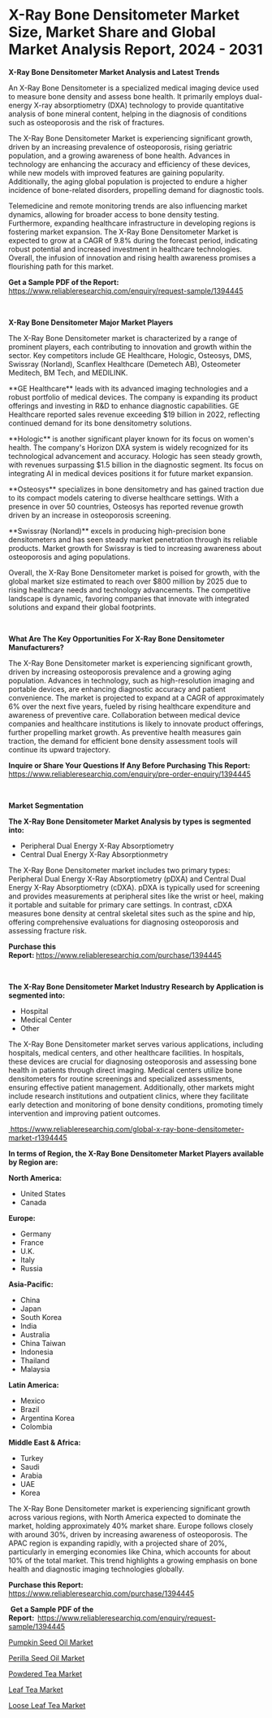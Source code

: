 <p><h1>X-Ray Bone Densitometer Market Size, Market Share and Global Market Analysis Report, 2024 - 2031</h1></p><p><strong>X-Ray Bone Densitometer Market Analysis and Latest Trends</strong></p>
<p><p>An X-Ray Bone Densitometer is a specialized medical imaging device used to measure bone density and assess bone health. It primarily employs dual-energy X-ray absorptiometry (DXA) technology to provide quantitative analysis of bone mineral content, helping in the diagnosis of conditions such as osteoporosis and the risk of fractures.</p><p>The X-Ray Bone Densitometer Market is experiencing significant growth, driven by an increasing prevalence of osteoporosis, rising geriatric population, and a growing awareness of bone health. Advances in technology are enhancing the accuracy and efficiency of these devices, while new models with improved features are gaining popularity. Additionally, the aging global population is projected to endure a higher incidence of bone-related disorders, propelling demand for diagnostic tools.</p><p>Telemedicine and remote monitoring trends are also influencing market dynamics, allowing for broader access to bone density testing. Furthermore, expanding healthcare infrastructure in developing regions is fostering market expansion. The X-Ray Bone Densitometer Market is expected to grow at a CAGR of 9.8% during the forecast period, indicating robust potential and increased investment in healthcare technologies. Overall, the infusion of innovation and rising health awareness promises a flourishing path for this market.</p></p>
<p><strong>Get a Sample PDF of the Report:&nbsp;</strong> <a href="https://www.reliableresearchiq.com/enquiry/request-sample/1394445?utm_campaign=1803&utm_medium=2&utm_source=Github&utm_content=ia&utm_term=29102024&utm_id=x-ray-bone-densitometer">https://www.reliableresearchiq.com/enquiry/request-sample/1394445</a></p>
<p>&nbsp;</p>
<p><strong>X-Ray Bone Densitometer Major Market Players</strong></p>
<p><p>The X-Ray Bone Densitometer market is characterized by a range of prominent players, each contributing to innovation and growth within the sector. Key competitors include GE Healthcare, Hologic, Osteosys, DMS, Swissray (Norland), Scanflex Healthcare (Demetech AB), Osteometer Meditech, BM Tech, and MEDILINK.</p><p>**GE Healthcare** leads with its advanced imaging technologies and a robust portfolio of medical devices. The company is expanding its product offerings and investing in R&D to enhance diagnostic capabilities. GE Healthcare reported sales revenue exceeding $19 billion in 2022, reflecting continued demand for its bone densitometry solutions.</p><p>**Hologic** is another significant player known for its focus on women's health. The company's Horizon DXA system is widely recognized for its technological advancement and accuracy. Hologic has seen steady growth, with revenues surpassing $1.5 billion in the diagnostic segment. Its focus on integrating AI in medical devices positions it for future market expansion.</p><p>**Osteosys** specializes in bone densitometry and has gained traction due to its compact models catering to diverse healthcare settings. With a presence in over 50 countries, Osteosys has reported revenue growth driven by an increase in osteoporosis screening.</p><p>**Swissray (Norland)** excels in producing high-precision bone densitometers and has seen steady market penetration through its reliable products. Market growth for Swissray is tied to increasing awareness about osteoporosis and aging populations.</p><p>Overall, the X-Ray Bone Densitometer market is poised for growth, with the global market size estimated to reach over $800 million by 2025 due to rising healthcare needs and technology advancements. The competitive landscape is dynamic, favoring companies that innovate with integrated solutions and expand their global footprints.</p></p>
<p>&nbsp;</p>
<p><strong>What Are The Key Opportunities For X-Ray Bone Densitometer Manufacturers?</strong></p>
<p><p>The X-Ray Bone Densitometer market is experiencing significant growth, driven by increasing osteoporosis prevalence and a growing aging population. Advances in technology, such as high-resolution imaging and portable devices, are enhancing diagnostic accuracy and patient convenience. The market is projected to expand at a CAGR of approximately 6% over the next five years, fueled by rising healthcare expenditure and awareness of preventive care. Collaboration between medical device companies and healthcare institutions is likely to innovate product offerings, further propelling market growth. As preventive health measures gain traction, the demand for efficient bone density assessment tools will continue its upward trajectory.</p></p>
<p><strong>Inquire or Share Your Questions If Any Before Purchasing This Report:</strong> <a href="https://www.reliableresearchiq.com/enquiry/pre-order-enquiry/1394445?utm_campaign=1803&utm_medium=2&utm_source=Github&utm_content=ia&utm_term=29102024&utm_id=x-ray-bone-densitometer">https://www.reliableresearchiq.com/enquiry/pre-order-enquiry/1394445</a></p>
<p>&nbsp;</p>
<p><strong>Market Segmentation</strong></p>
<p><strong>The X-Ray Bone Densitometer Market Analysis by types is segmented into:</strong></p>
<p><ul><li>Peripheral Dual Energy X-Ray Absorptiometry</li><li>Central Dual Energy X-Ray Absorptionmetry</li></ul></p>
<p><p>The X-Ray Bone Densitometer market includes two primary types: Peripheral Dual Energy X-Ray Absorptiometry (pDXA) and Central Dual Energy X-Ray Absorptiometry (cDXA). pDXA is typically used for screening and provides measurements at peripheral sites like the wrist or heel, making it portable and suitable for primary care settings. In contrast, cDXA measures bone density at central skeletal sites such as the spine and hip, offering comprehensive evaluations for diagnosing osteoporosis and assessing fracture risk.</p></p>
<p><strong>Purchase this Report:&nbsp;</strong><a href="https://www.reliableresearchiq.com/purchase/1394445?utm_campaign=1803&utm_medium=2&utm_source=Github&utm_content=ia&utm_term=29102024&utm_id=x-ray-bone-densitometer">https://www.reliableresearchiq.com/purchase/1394445</a></p>
<p>&nbsp;</p>
<p><strong>The X-Ray Bone Densitometer Market Industry Research by Application is segmented into:</strong></p>
<p><ul><li>Hospital</li><li>Medical Center</li><li>Other</li></ul></p>
<p><p>The X-Ray Bone Densitometer market serves various applications, including hospitals, medical centers, and other healthcare facilities. In hospitals, these devices are crucial for diagnosing osteoporosis and assessing bone health in patients through direct imaging. Medical centers utilize bone densitometers for routine screenings and specialized assessments, ensuring effective patient management. Additionally, other markets might include research institutions and outpatient clinics, where they facilitate early detection and monitoring of bone density conditions, promoting timely intervention and improving patient outcomes.</p></p>
<p><a href="https://www.reliableresearchiq.com/global-x-ray-bone-densitometer-market-r1394445?utm_campaign=1803&utm_medium=2&utm_source=Github&utm_content=ia&utm_term=29102024&utm_id=x-ray-bone-densitometer">&nbsp;https://www.reliableresearchiq.com/global-x-ray-bone-densitometer-market-r1394445</a></p>
<p><strong>In terms of Region, the X-Ray Bone Densitometer Market Players available by Region are:</strong></p>
<p>
    <p> <strong> North America: </strong>
        <ul>
            <li>United States</li>
            <li>Canada</li>
        </ul>
        </p> 
    <p> <strong> Europe: </strong>
        <ul>
            <li>Germany</li>
            <li>France</li>
            <li>U.K.</li>
            <li>Italy</li>
            <li>Russia</li>
        </ul>
        </p> 
    <p> <strong> Asia-Pacific: </strong>
        <ul>
            <li>China</li>
            <li>Japan</li>
            <li>South Korea</li>
            <li>India</li>
            <li>Australia</li>
            <li>China Taiwan</li>
            <li>Indonesia</li>
            <li>Thailand</li>
            <li>Malaysia</li>
        </ul>
        </p> 
    <p> <strong> Latin America: </strong>
        <ul>
            <li>Mexico</li>
            <li>Brazil</li>
            <li>Argentina Korea</li>
            <li>Colombia</li>
        </ul>
        </p> 
    <p> <strong> Middle East & Africa: </strong>
        <ul>
            <li>Turkey</li>
            <li>Saudi</li>
            <li>Arabia</li>
            <li>UAE</li>
            <li>Korea</li>
        </ul>
    </p>
    </p>
<p><p>The X-Ray Bone Densitometer market is experiencing significant growth across various regions, with North America expected to dominate the market, holding approximately 40% market share. Europe follows closely with around 30%, driven by increasing awareness of osteoporosis. The APAC region is expanding rapidly, with a projected share of 20%, particularly in emerging economies like China, which accounts for about 10% of the total market. This trend highlights a growing emphasis on bone health and diagnostic imaging technologies globally.</p></p>
<p><strong>Purchase this Report: </strong><a href="https://www.reliableresearchiq.com/purchase/1394445?utm_campaign=1803&utm_medium=2&utm_source=Github&utm_content=ia&utm_term=29102024&utm_id=x-ray-bone-densitometer">https://www.reliableresearchiq.com/purchase/1394445</a></p>
<p>&nbsp;<strong>Get a Sample PDF of the Report:&nbsp;&nbsp;</strong><a href="https://www.reliableresearchiq.com/enquiry/request-sample/1394445?utm_campaign=1803&utm_medium=2&utm_source=Github&utm_content=ia&utm_term=29102024&utm_id=x-ray-bone-densitometer">https://www.reliableresearchiq.com/enquiry/request-sample/1394445</a></p>
<p><strong></strong></p>
<p><p><a href="https://www.linkedin.com/pulse/pumpkin-seed-oil-market-growth-outlook-from-2024-2031-projecting-3mpte?utm_campaign=1803&utm_medium=2&utm_source=Github&utm_content=ia&utm_term=29102024&utm_id=x-ray-bone-densitometer">Pumpkin Seed Oil Market</a></p><p><a href="https://www.linkedin.com/pulse/exploring-perilla-seed-oil-market-dynamics-global-trends-luyle?utm_campaign=1803&utm_medium=2&utm_source=Github&utm_content=ia&utm_term=29102024&utm_id=x-ray-bone-densitometer">Perilla Seed Oil Market</a></p><p><a href="https://www.linkedin.com/pulse/powdered-tea-market-revolution-2024-2031-trends-shaping-6y3te?utm_campaign=1803&utm_medium=2&utm_source=Github&utm_content=ia&utm_term=29102024&utm_id=x-ray-bone-densitometer">Powdered Tea Market</a></p><p><a href="https://www.linkedin.com/pulse/exploring-leaf-tea-market-dynamics-global-trends-future-growth-rc5se?utm_campaign=1803&utm_medium=2&utm_source=Github&utm_content=ia&utm_term=29102024&utm_id=x-ray-bone-densitometer">Leaf Tea Market</a></p><p><a href="https://www.linkedin.com/pulse/market-insights-global-loose-leaf-tea-forecast-innovation-mxgse?utm_campaign=1803&utm_medium=2&utm_source=Github&utm_content=ia&utm_term=29102024&utm_id=x-ray-bone-densitometer">Loose Leaf Tea Market</a></p></p>
